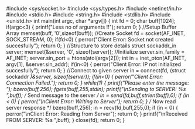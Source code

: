 #include <sys/socket.h>
#include <sys/types.h>
#include <netinet/in.h>
#include <stdio.h>
#include <string.h>
#include <stdlib.h> #include <unistd.h>
int main(int argc, char *argv[])
{
int fd = 0; char buff[1024];
if(argc<3)
{ printf("Less no of arguments !!"); return 0;
}
//Setup Buffer Array memset(buff, '0',sizeof(buff));
//Create Socket
fd = socket(AF_INET, SOCK_STREAM, 0); if(fd<0)
{ perror("Client Error: Socket not created succesfully"); return 0;
}
//Structure to store details struct sockaddr_in server; memset(&server, '0', 
sizeof(server));
//Initialize
server.sin_family = AF_INET; server.sin_port = htons(atoi(argv[2]));
int in = inet_pton(AF_INET, argv[1], &server.sin_addr); if(in<0)
{ perror("Client Error: IP not initialized succesfully"); return 0;
}
//Connect to given server
in = connect(fd, (struct sockaddr *)&server, sizeof(server)); if(in<0)
{ perror("Client Error: Connection Failed."); return 0;
}
while(1)
{ printf("Please enter the message: "); bzero(buff,256);
fgets(buff,255,stdin); printf("\nSending to 
SERVER: %s ",buff);
/* Send message to the server */ 
in = send(fd,buff,strlen(buff),0); 
if (in < 0)
{ perror("\nClient Error: Writing to Server");
return 0;
}
/* Now read server response 
*/ bzero(buff,256); in = 
recv(fd,buff,255,0);
if (in < 0)
{ perror("\nClient Error: Reading from Server");
return 0;
}
printf("\nReceived FROM SERVER: %s ",buff);
} 
close(fd); 
return 0;
}
